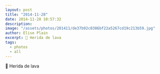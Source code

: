 ```yaml
---
layout: post
title: "2014-11-28"
date: 2014-11-28 10:57:32
description: 
image: "/assets/photos/201411/de37b92c0386bf22a5267cd19c213b59.jpg"
author: Elise Plain
excerpt: 🔫 Herida de lava
tags: 
  - photos
  - all
---
```


🔫 Herida de lava
<p></p>
